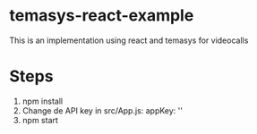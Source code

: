 # temasys-react-example
This is an implementation using react and temasys for videocalls

# Steps 
1. npm install
2. Change de API key in src/App.js: appKey: ''
3. npm start